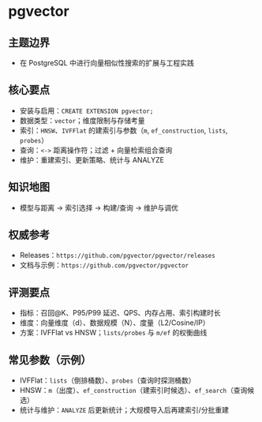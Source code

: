 ﻿# pgvector

## 主题边界

- 在 PostgreSQL 中进行向量相似性搜索的扩展与工程实践

## 核心要点

- 安装与启用：`CREATE EXTENSION pgvector;`
- 数据类型：`vector`；维度限制与存储考量
- 索引：`HNSW`、`IVFFlat` 的建索引与参数（`m`, `ef_construction`, `lists`, `probes`）
- 查询：`<->` 距离操作符；过滤 + 向量检索组合查询
- 维护：重建索引、更新策略、统计与 ANALYZE

## 知识地图

- 模型与距离 → 索引选择 → 构建/查询 → 维护与调优

## 权威参考

- Releases：`https://github.com/pgvector/pgvector/releases`
- 文档与示例：`https://github.com/pgvector/pgvector`

## 评测要点

- 指标：召回@K、P95/P99 延迟、QPS、内存占用、索引构建时长
- 维度：向量维度（d）、数据规模（N）、度量（L2/Cosine/IP）
- 方案：IVFFlat vs HNSW；`lists/probes` 与 `m/ef` 的权衡曲线

## 常见参数（示例）

- IVFFlat：`lists`（倒排桶数）、`probes`（查询时探测桶数）
- HNSW：`m`（出度）、`ef_construction`（建索引时候选）、`ef_search`（查询候选）
- 统计与维护：`ANALYZE` 后更新统计；大规模导入后再建索引/分批重建
